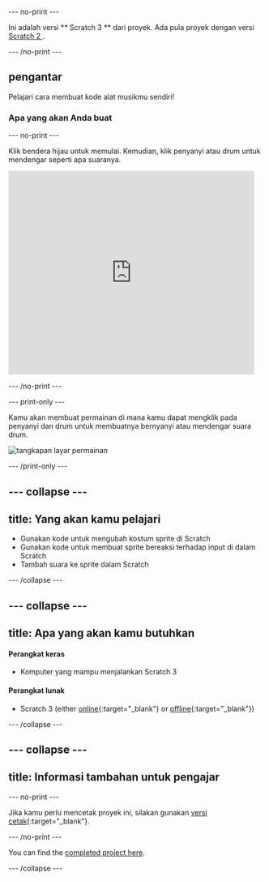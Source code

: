 \--- no-print \---

Ini adalah versi ** Scratch 3 ** dari proyek. Ada pula proyek dengan versi [ Scratch 2 ](https://projects.raspberrypi.org/en/projects/rock-band-scratch2).

\--- /no-print \---

## pengantar

Pelajari cara membuat kode alat musikmu sendiri!

### Apa yang akan Anda buat

\--- no-print \---

Klik bendera hijau untuk memulai. Kemudian, klik penyanyi atau drum untuk mendengar seperti apa suaranya.

<div class="scratch-preview">
  <iframe allowtransparency="true" width="485" height="402" src="https://scratch.mit.edu/projects/embed/276872220/?autostart=false" frameborder="0" scrolling="no"></iframe>
</div>

\--- /no-print \---

\--- print-only \---

Kamu akan membuat permainan di mana kamu dapat mengklik pada penyanyi dan drum untuk membuatnya bernyanyi atau mendengar suara drum.

![tangkapan layar permainan](images/demo.png)

\--- /print-only \---

## \--- collapse \---

## title: Yang akan kamu pelajari

+ Gunakan kode untuk mengubah kostum sprite di Scratch
+ Gunakan kode untuk membuat sprite bereaksi terhadap input di dalam Scratch
+ Tambah suara ke sprite dalam Scratch

\--- /collapse \---

## \--- collapse \---

## title: Apa yang akan kamu butuhkan

#### Perangkat keras

+ Komputer yang mampu menjalankan Scratch 3

#### Perangkat lunak

+ Scratch 3 (either [online](https://rpf.io/scratchon){:target="_blank"} or [offline](https://rpf.io/scratchoff){:target="_blank"})

\--- /collapse \---

## \--- collapse \---

## title: Informasi tambahan untuk pengajar

\--- no-print \---

Jika kamu perlu mencetak proyek ini, silakan gunakan [versi cetak](https://projects.raspberrypi.org/en/projects/rock-band/print){:target="_blank"}.

\--- /no-print \---

You can find the [completed project here](https://rpf.io/p/en/rock-band-get).

\--- /collapse \---